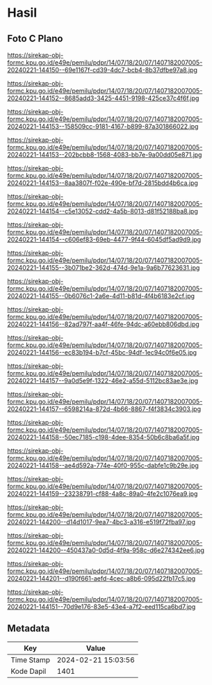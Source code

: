 # Hasil

## Foto C Plano

https://sirekap-obj-formc.kpu.go.id/e49e/pemilu/pdpr/14/07/18/20/07/1407182007005-20240221-144150--69e1167f-cd39-4dc7-bcb4-8b37dfbe97a8.jpg

https://sirekap-obj-formc.kpu.go.id/e49e/pemilu/pdpr/14/07/18/20/07/1407182007005-20240221-144152--8685add3-3425-4451-9198-425ce37c4f6f.jpg

https://sirekap-obj-formc.kpu.go.id/e49e/pemilu/pdpr/14/07/18/20/07/1407182007005-20240221-144153--158509cc-9181-4167-b899-87a301866022.jpg

https://sirekap-obj-formc.kpu.go.id/e49e/pemilu/pdpr/14/07/18/20/07/1407182007005-20240221-144153--202bcbb8-1568-4083-bb7e-9a00dd05e871.jpg

https://sirekap-obj-formc.kpu.go.id/e49e/pemilu/pdpr/14/07/18/20/07/1407182007005-20240221-144153--8aa3807f-f02e-490e-bf7d-2815bdd4b6ca.jpg

https://sirekap-obj-formc.kpu.go.id/e49e/pemilu/pdpr/14/07/18/20/07/1407182007005-20240221-144154--c5e13052-cdd2-4a5b-8013-d81f52188ba8.jpg

https://sirekap-obj-formc.kpu.go.id/e49e/pemilu/pdpr/14/07/18/20/07/1407182007005-20240221-144154--c606ef83-69eb-4477-9f44-6045df5ad9d9.jpg

https://sirekap-obj-formc.kpu.go.id/e49e/pemilu/pdpr/14/07/18/20/07/1407182007005-20240221-144155--3b071be2-362d-474d-9e1a-9a6b77623631.jpg

https://sirekap-obj-formc.kpu.go.id/e49e/pemilu/pdpr/14/07/18/20/07/1407182007005-20240221-144155--0b6076c1-2a6e-4d11-b81d-4f4b6183e2cf.jpg

https://sirekap-obj-formc.kpu.go.id/e49e/pemilu/pdpr/14/07/18/20/07/1407182007005-20240221-144156--82ad797f-aa4f-46fe-94dc-a60ebb806dbd.jpg

https://sirekap-obj-formc.kpu.go.id/e49e/pemilu/pdpr/14/07/18/20/07/1407182007005-20240221-144156--ec83b194-b7cf-45bc-94df-1ec94c0f6e05.jpg

https://sirekap-obj-formc.kpu.go.id/e49e/pemilu/pdpr/14/07/18/20/07/1407182007005-20240221-144157--9a0d5e9f-1322-46e2-a55d-5112bc83ae3e.jpg

https://sirekap-obj-formc.kpu.go.id/e49e/pemilu/pdpr/14/07/18/20/07/1407182007005-20240221-144157--6598214a-872d-4b66-8867-f4f3834c3903.jpg

https://sirekap-obj-formc.kpu.go.id/e49e/pemilu/pdpr/14/07/18/20/07/1407182007005-20240221-144158--50ec7185-c198-4dee-8354-50b6c8ba6a5f.jpg

https://sirekap-obj-formc.kpu.go.id/e49e/pemilu/pdpr/14/07/18/20/07/1407182007005-20240221-144158--ae4d592a-774e-40f0-955c-dabfe1c9b29e.jpg

https://sirekap-obj-formc.kpu.go.id/e49e/pemilu/pdpr/14/07/18/20/07/1407182007005-20240221-144159--23238791-cf88-4a8c-89a0-4fe2c1076ea9.jpg

https://sirekap-obj-formc.kpu.go.id/e49e/pemilu/pdpr/14/07/18/20/07/1407182007005-20240221-144200--d14d1017-9ea7-4bc3-a316-e519f72fba97.jpg

https://sirekap-obj-formc.kpu.go.id/e49e/pemilu/pdpr/14/07/18/20/07/1407182007005-20240221-144200--450437a0-0d5d-4f9a-958c-d6e274342ee6.jpg

https://sirekap-obj-formc.kpu.go.id/e49e/pemilu/pdpr/14/07/18/20/07/1407182007005-20240221-144201--d190f661-aefd-4cec-a8b6-095d22fb17c5.jpg

https://sirekap-obj-formc.kpu.go.id/e49e/pemilu/pdpr/14/07/18/20/07/1407182007005-20240221-144151--70d9e176-83e5-43e4-a7f2-eed115ca6bd7.jpg


## Metadata

| Key        | Value               |
| ---------- | ------------------- |
| Time Stamp | 2024-02-21 15:03:56 |
| Kode Dapil | 1401                |



